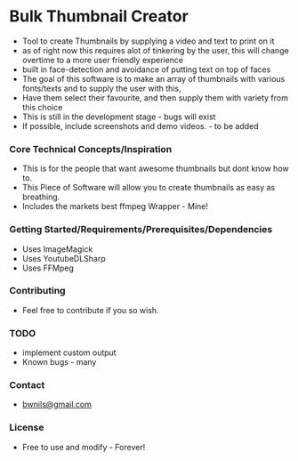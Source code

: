 ﻿# Bulk Thumbnail Creator

- Tool to create Thumbnails by supplying a video and text to print on it
- as of right now this requires alot of tinkering by the user, this will change overtime to a more user friendly experience
- built in face-detection and avoidance of putting text on top of faces
- The goal of this software is to make an array of thumbnails with various fonts/texts and to supply the user with this,
- Have them select their favourite, and then supply them with variety from this choice
- This is still in the development stage - bugs will exist
- If possible, include screenshots and demo videos. - to be added

### Core Technical Concepts/Inspiration

- This is for the people that want awesome thumbnails but dont know how to.
- This Piece of Software will allow you to create thumbnails as easy as breathing.
- Includes the markets best ffmpeg Wrapper - Mine!

### Getting Started/Requirements/Prerequisites/Dependencies

- Uses ImageMagick
- Uses YoutubeDLSharp
- Uses FFMpeg

### Contributing

- Feel free to contribute if you so wish.

### TODO
- implement custom output 
- Known bugs - many

### Contact

- bwnils@gmail.com

### License
- Free to use and modify - Forever!


